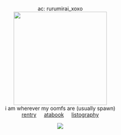 <div align="center">

ac: rurumirai_xoxo<br>
[<img height="250" src="https://file.garden/Zoh6AmUPgG7Qjqjt/github/download.png">](https://x.com/rurumirai_xoxo/status/1944049693689806879)<br>
i am wherever my oomfs are (usually spawn)<br>
[rentry](https://rentry.co/konoha)⠀⠀[atabook](https://oliver.atabook.org/)⠀⠀[listography](https://listography.com/rusame)<br>

<img src="https://spotify-github-profile.kittinanx.com/api/view?uid=kl4af68t95saj3s4k4f9wxm3v&cover_image=true&theme=novatorem&show_offline=false&background_color=121212&interchange=true&bar_color=686868&bar_color_cover=false">
</p>
